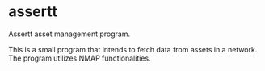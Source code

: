 # assertt
Assertt asset management program.

This is a small program that intends to fetch data from assets in a network. The program utilizes NMAP functionalities.

